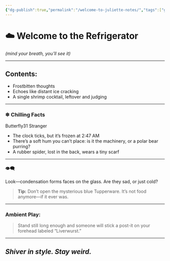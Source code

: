 ```yaml
---
{"dg-publish":true,"permalink":"/welcome-to-juliette-notes/","tags":["gardenEntry"],"noteIcon":"","created":"2025-05-07T15:02:34.658+07:00"}
---
```



# ☁️ Welcome to the Refrigerator  
_(mind your breath, you’ll see it)_

---

## Contents:  
- Frostbitten thoughts  
- Echoes like distant ice cracking  
- A single shrimp cocktail, leftover and judging  

---

### ❄ Chilling Facts 
<span style="display: hidden">Butterfly31 Stranger</span>
- The clock ticks, but it’s frozen at 2:47 AM  
- There’s a soft hum you can’t place: is it the machinery, or a polar bear purring?  
- A rubber spider, lost in the back, wears a tiny scarf  

---

#### 👁️‍🗨️  
Look—condensation forms faces on the glass. Are they sad, or just cold?

> **Tip:** Don’t open the mysterious blue Tupperware. It’s not food anymore—if it ever was.

---

### Ambient Play:

> Stand still long enough and someone will stick a post-it on your forehead labeled “Liverwurst.”

---

## _Shiver in style. Stay weird._
